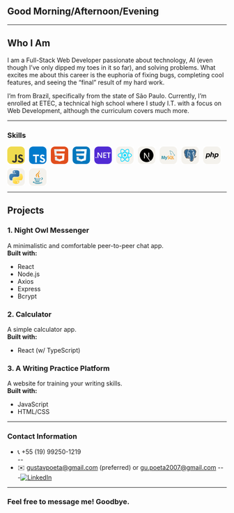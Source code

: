 ## Good Morning/Afternoon/Evening

---

## Who I Am

I am a Full-Stack Web Developer passionate about technology, AI (even though I’ve only dipped my toes in it so far), and solving problems. What excites me about this career is the euphoria of fixing bugs, completing cool features, and seeing the “final” result of my hard work.  
  
I’m from Brazil, specifically from the state of São Paulo. Currently, I’m enrolled at ETEC, a technical high school where I study I.T. with a focus on Web Development, although the curriculum covers much more.

---

### Skills

<div style="display: flex; flex-wrap: wrap; gap: 10px;">
  <img src="https://raw.githubusercontent.com/tandpfun/skill-icons/main/icons/JavaScript.svg" width="40" height="40" alt="JavaScript" title="JavaScript"/>
  <img src="https://raw.githubusercontent.com/tandpfun/skill-icons/main/icons/TypeScript.svg" width="40" height="40" alt="TypeScript" title="TypeScript"/>
  <img src="https://raw.githubusercontent.com/tandpfun/skill-icons/main/icons/HTML.svg" width="40" height="40" alt="HTML" title="HTML"/>
  <img src="https://raw.githubusercontent.com/tandpfun/skill-icons/main/icons/CSS.svg" width="40" height="40" alt="CSS" title="CSS"/>
  <img src="https://raw.githubusercontent.com/tandpfun/skill-icons/main/icons/DotNet.svg" width="40" height="40" alt="C#" title="C#"/>
  <img src="https://raw.githubusercontent.com/tandpfun/skill-icons/main/icons/React-Light.svg" width="40" height="40" alt="React.js" title="React.js"/>
  <img src="https://raw.githubusercontent.com/tandpfun/skill-icons/main/icons/NextJS-Light.svg" width="40" height="40" alt="Next.js" title="Next.js"/>
  <img src="https://raw.githubusercontent.com/tandpfun/skill-icons/main/icons/MySQL-Light.svg" width="40" height="40" alt="MySQL" title="MySQL"/>
  <img src="https://raw.githubusercontent.com/tandpfun/skill-icons/main/icons/PostgreSQL-Light.svg" width="40" height="40" alt="PostgreSQL" title="PostgreSQL"/>
  <img src="https://raw.githubusercontent.com/tandpfun/skill-icons/main/icons/PHP-Light.svg" width="40" height="40" alt="PHP" title="PHP"/>
  <img src="https://raw.githubusercontent.com/tandpfun/skill-icons/main/icons/Python-Light.svg" width="40" height="40" alt="Python" title="Python"/>
  <img src="https://raw.githubusercontent.com/tandpfun/skill-icons/main/icons/Java-Light.svg" width="40" height="40" alt="Java" title="Java"/>

</div>

---

## Projects

### 1. Night Owl Messenger
A minimalistic and comfortable peer-to-peer chat app.  
**Built with:**
- React
- Node.js
- Axios
- Express
- Bcrypt

### 2. Calculator
A simple calculator app.  
**Built with:**
- React (w/ TypeScript)

### 3. A Writing Practice Platform  
A website for training your writing skills.  
**Built with:**
- JavaScript
- HTML/CSS

---

### Contact Information

- 📞 +55 (19) 99250-1219  
--
- ✉️ [gustavpoeta@gmail.com](mailto:gustavpoeta@gmail.com) (preferred) or [gu.poeta2007@gmail.com](mailto:gu.poeta2007@gmail.com)
--
-[![LinkedIn](https://img.shields.io/badge/LinkedIn-%230A66C2.svg?&style=for-the-badge&logo=linkedin&logoColor=white)](https://www.linkedin.com/in/gustavo-henrique-teixeira-poeta-694518329/)

---

### Feel free to message me! Goodbye.

